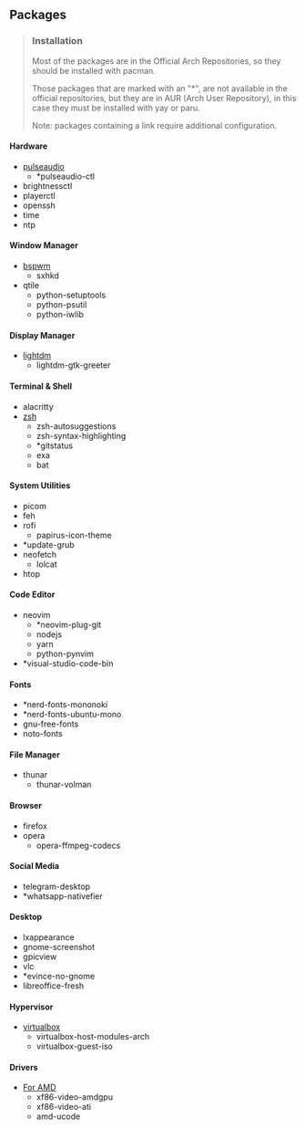 ## Packages

> ### Installation
>
> Most of the packages are in the Official Arch Repositories, so they should be installed with pacman.
> 
> Those packages that are marked with an "*", are not available in the official repositories, but they are in AUR (Arch User Repository), in this case they must be installed with yay or paru.
> 
> Note: packages containing a link require additional configuration.

#### Hardware

- [pulseaudio](https://wiki.archlinux.org/title/PulseAudio#Running)
  - *pulseaudio-ctl
- brightnessctl
- playerctl
- openssh
- time
- ntp

#### Window Manager

- [bspwm](https://wiki.archlinux.org/title/Bspwm)
  - sxhkd
- qtile
  - python-setuptools
  - python-psutil
  - python-iwlib

#### Display Manager

- [lightdm](https://wiki.archlinux.org/title/LightDM#Greeter)
  - lightdm-gtk-greeter

#### Terminal & Shell

- alacritty
- [zsh](https://wiki.archlinux.org/title/Zsh#Making_Zsh_your_default_shell)
  - zsh-autosuggestions
  - zsh-syntax-highlighting
  - *gitstatus
  - exa
  - bat

#### System Utilities

- picom
- feh
- rofi
  - papirus-icon-theme
- *update-grub
- neofetch
  - lolcat
- htop

#### Code Editor

- neovim
  - *neovim-plug-git
  - nodejs
  - yarn
  - python-pynvim
- *visual-studio-code-bin

#### Fonts

- *nerd-fonts-mononoki
- *nerd-fonts-ubuntu-mono
- gnu-free-fonts
- noto-fonts

#### File Manager

- thunar
  - thunar-volman

#### Browser

- firefox
- opera
  - opera-ffmpeg-codecs

#### Social Media

- telegram-desktop
- *whatsapp-nativefier

#### Desktop

- lxappearance
- gnome-screenshot
- gpicview
- vlc
- *evince-no-gnome
- libreoffice-fresh

#### Hypervisor

- [virtualbox](https://wiki.archlinux.org/title/VirtualBox#Installation_steps_for_Arch_Linux_hosts)
  - virtualbox-host-modules-arch
  - virtualbox-guest-iso

#### Drivers

- [For AMD](https://wiki.archlinux.org/title/AMDGPU)
  - xf86-video-amdgpu
  - xf86-video-ati
  - amd-ucode
